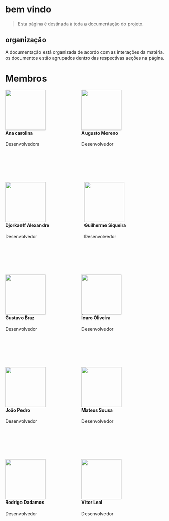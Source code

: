 
# bem vindo

> Esta página é destinada à toda a documentação do projeto. 

## organização

A documentação está organizada de acordo com as interações da matéria. os documentos estão agrupados dentro das respectivas seções na página.

# Membros

<div style="float:left;margin:0 110px 110px 0">
    <img align="left" width="125" height="125" src="https://avatars2.githubusercontent.com/u/9967427?s=88&v=4">
    <h4> Ana carolina</h4>
     Desenvolvedora 
</div>

<div style="float:left;margin:0 110px 110px 0">
    <img align="left" width="125" height="125" src="https://avatars1.githubusercontent.com/u/18043070?s=88&v=4">
    <h4> Augusto Moreno</h4>
     Desenvolvedor 
</div>
<div style="float:left;margin:0 110px 110px 0">
    <img align="left" width="125" height="125" src="https://avatars2.githubusercontent.com/u/29778115?s=88&v=4">
    <h4> Djorkaeff Alexandre</h4>
     Desenvolvedor 
</div>

<div style="float:left;margin:0 75px 110px 0">
    <img align="left" width="125" height="125" src="https://avatars1.githubusercontent.com/u/30915713?s=88&v=4">
    <h4>Guilherme Siqueira</h4>
     Desenvolvedor 
</div>

<div style="float:left;margin:0 110px 110px 0">
    <img align="left" width="125" height="125" src="https://avatars2.githubusercontent.com/u/18057855?s=88&v=4">
    <h4> Gustavo Braz</h4>
     Desenvolvedor 
</div>

<div style="float:left;margin:0 110px 110px 0">
    <img align="left" width="125" height="125" src="https://avatars2.githubusercontent.com/u/18728200?s=88&v=4">
    <h4> Ícaro Oliveira</h4>
     Desenvolvedor 
</div>
<div style="float:left;margin:0 110px 110px 0">
    <img align="left" width="125" height="125" src="https://avatars3.githubusercontent.com/u/30712408?s=88&v=4">
    <h4> João Pedro</h4>
     Desenvolvedor 
</div>

<div style="float:left;margin:0 110px 110px 0">
    <img align="left" width="125" height="125" src="https://avatars2.githubusercontent.com/u/18116735?s=88&v=4">
    <h4> Mateus Sousa</h4>
     Desenvolvedor 
</div>

<div style="float:left;margin:0 110px 110px 0">
    <img align="left" width="125" height="125" src="https://avatars2.githubusercontent.com/u/17864231?s=96&v=4">
    <h4> Rodrigo Dadamos</h4>
     Desenvolvedor 
</div>

<div style="float:left;margin:0 110px 110px 0">
    <img align="left" width="125" height="125" src="https://avatars3.githubusercontent.com/u/36925258?s=96&v=4">
    <h4> Vitor Leal </h4>
     Desenvolvedor 
</div>

